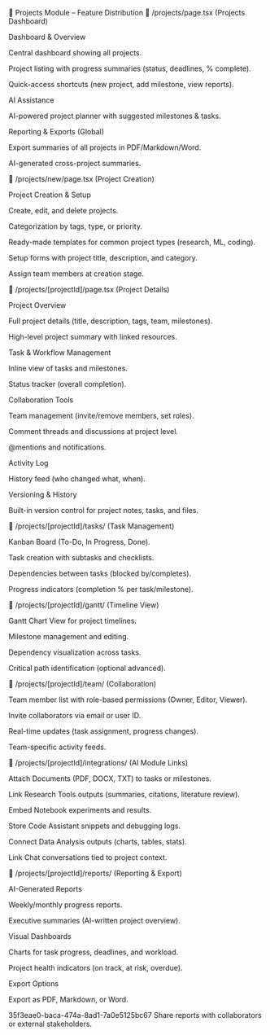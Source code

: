📂 Projects Module – Feature Distribution
📁 /projects/page.tsx (Projects Dashboard)

Dashboard & Overview

Central dashboard showing all projects.

Project listing with progress summaries (status, deadlines, % complete).

Quick-access shortcuts (new project, add milestone, view reports).

AI Assistance

AI-powered project planner with suggested milestones & tasks.

Reporting & Exports (Global)

Export summaries of all projects in PDF/Markdown/Word.

AI-generated cross-project summaries.

📁 /projects/new/page.tsx (Project Creation)

Project Creation & Setup

Create, edit, and delete projects.

Categorization by tags, type, or priority.

Ready-made templates for common project types (research, ML, coding).

Setup forms with project title, description, and category.

Assign team members at creation stage.

📁 /projects/[projectId]/page.tsx (Project Details)

Project Overview

Full project details (title, description, tags, team, milestones).

High-level project summary with linked resources.

Task & Workflow Management

Inline view of tasks and milestones.

Status tracker (overall completion).

Collaboration Tools

Team management (invite/remove members, set roles).

Comment threads and discussions at project level.

@mentions and notifications.

Activity Log

History feed (who changed what, when).

Versioning & History

Built-in version control for project notes, tasks, and files.

📁 /projects/[projectId]/tasks/ (Task Management)

Kanban Board (To-Do, In Progress, Done).

Task creation with subtasks and checklists.

Dependencies between tasks (blocked by/completes).

Progress indicators (completion % per task/milestone).

📁 /projects/[projectId]/gantt/ (Timeline View)

Gantt Chart View for project timelines.

Milestone management and editing.

Dependency visualization across tasks.

Critical path identification (optional advanced).

📁 /projects/[projectId]/team/ (Collaboration)

Team member list with role-based permissions (Owner, Editor, Viewer).

Invite collaborators via email or user ID.

Real-time updates (task assignment, progress changes).

Team-specific activity feeds.

📁 /projects/[projectId]/integrations/ (AI Module Links)

Attach Documents (PDF, DOCX, TXT) to tasks or milestones.

Link Research Tools outputs (summaries, citations, literature review).

Embed Notebook experiments and results.

Store Code Assistant snippets and debugging logs.

Connect Data Analysis outputs (charts, tables, stats).

Link Chat conversations tied to project context.

📁 /projects/[projectId]/reports/ (Reporting & Export)

AI-Generated Reports

Weekly/monthly progress reports.

Executive summaries (AI-written project overview).

Visual Dashboards

Charts for task progress, deadlines, and workload.

Project health indicators (on track, at risk, overdue).

Export Options

Export as PDF, Markdown, or Word.

35f3eae0-baca-474a-8ad1-7a0e5125bc67
Share reports with collaborators or external stakeholders.